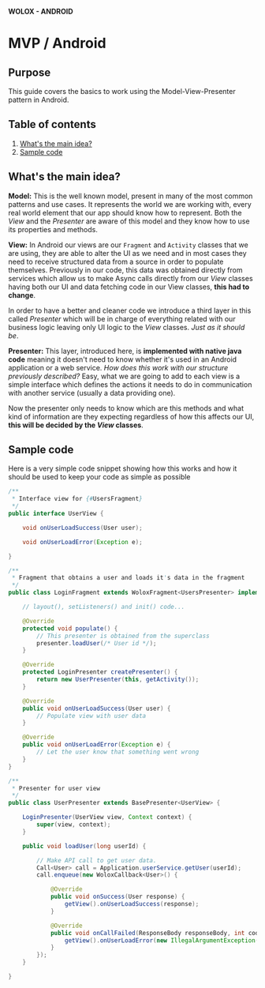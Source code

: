 **WOLOX - ANDROID**

# MVP / Android

## Purpose
This guide covers the basics to work using the Model-View-Presenter pattern in Android.

## Table of contents

1. [What's the main idea?](#topic-main-idea)
2. [Sample code](#topic-sample-code)

## <a name="topic-main-idea"></a> What's the main idea?

**Model:** This is the well known model, present in many of the most common patterns and use cases. It represents the world we are working with, every real world element that our app should know how to represent. Both the _View_ and the _Presenter_ are aware of this model and they know how to use its properties and methods.

**View:** In Android our views are our `Fragment` and `Activity` classes that we are using, they are able to alter the UI as we need and in most cases they need to receive structured data from a source in order to populate themselves. Previously in our code, this data was obtained directly from services which allow us to make Async calls directly from our _View_ classes having both our UI and data fetching code in our View classes, **this had to change**.

In order to have a better and cleaner code we introduce a third layer in this called _Presenter_ which will be in charge of everything related with our business logic leaving only UI logic to the _View_ classes. _Just as it should be_.

**Presenter:** This layer, introduced here, is **implemented with native java code** meaning it doesn't need to know whether it's used in an Android application or a web service. _How does this work with our structure previously described?_ Easy, what we are going to add to each view is a simple interface which defines the actions it needs to do in communication with another service (usually a data providing one).

Now the presenter only needs to know which are this methods and what kind of information are they expecting regardless of how this affects our UI, **this will be decided by the _View_ classes**.

## <a name="topic-sample-code"></a> Sample code

Here is a very simple code snippet showing how this works and how it should be used to keep your code as simple as possible

```java
/**
 * Interface view for {#UsersFragment}
 */
public interface UserView {

    void onUserLoadSuccess(User user);

    void onUserLoadError(Exception e);

}
```

```java
/**
 * Fragment that obtains a user and loads it's data in the fragment
 */
public class LoginFragment extends WoloxFragment<UsersPresenter> implements UsersView {

    // layout(), setListeners() and init() code...

    @Override
    protected void populate() {
        // This presenter is obtained from the superclass
        presenter.loadUser(/* User id */);
    }

    @Override
    protected LoginPresenter createPresenter() {
        return new UserPresenter(this, getActivity());
    }

    @Override
    public void onUserLoadSuccess(User user) {
        // Populate view with user data
    }

    @Override
    public void onUserLoadError(Exception e) {
        // Let the user know that something went wrong
    }
}
```

```java
/**
 * Presenter for user view
 */
public class UserPresenter extends BasePresenter<UserView> {

    LoginPresenter(UserView view, Context context) {
        super(view, context);
    }

    public void loadUser(long userId) {

        // Make API call to get user data.
        Call<User> call = Application.userService.getUser(userId);
        call.enqueue(new WoloxCallback<User>() {

            @Override
            public void onSuccess(User response) {
                getView().onUserLoadSuccess(response);
            }

            @Override
            public void onCallFailed(ResponseBody responseBody, int code) {
                getView().onUserLoadError(new IllegalArgumentException("Invalid user"));
            }
        });
    }

}
```
